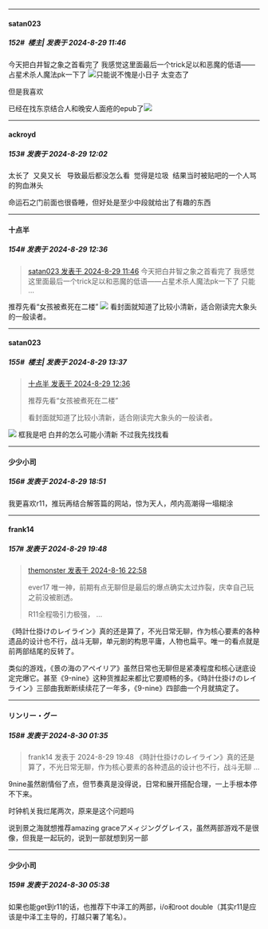 ﻿
*****

####  satan023  
##### 152#         楼主| 发表于 2024-8-29 11:46

今天把白井智之象之首看完了 我感觉这里面最后一个trick足以和恶魔的低语——占星术杀人魔法pk一下了 <img src="https://static.saraba1st.com/image/smiley/face2017/018.png">只能说不愧是小日子 太变态了

但是我喜欢 

已经在找东京结合人和晚安人面疮的epub了<img src="https://static.saraba1st.com/image/smiley/face2017/074.png" referrerpolicy="no-referrer">


*****

####  ackroyd  
##### 153#       发表于 2024-8-29 12:02

太长了  又臭又长   导致最后都没怎么看  觉得是垃圾  结果当时被贴吧的一个人骂的狗血淋头  

命运石之门前面也很昏睡，但好处是至少中段就给出了有趣的东西


*****

####  十点半  
##### 154#       发表于 2024-8-29 12:36

<blockquote><a href="httphttps://bbs.saraba1st.com/2b/forum.php?mod=redirect&amp;goto=findpost&amp;pid=66051690&amp;ptid=2194939" target="_blank">satan023 发表于 2024-8-29 11:46</a>
今天把白井智之象之首看完了 我感觉这里面最后一个trick足以和恶魔的低语——占星术杀人魔法pk一下了 只能 ...</blockquote>
推荐先看“女孩被煮死在二楼”
<img src="https://p.sda1.dev/19/98a7613328b9873c7ff1b37a247069d2/image.jpg" referrerpolicy="no-referrer">
看封面就知道了比较小清新，适合刚读完大象头的一般读者。


*****

####  satan023  
##### 155#         楼主| 发表于 2024-8-29 13:37

<blockquote><a href="httphttps://bbs.saraba1st.com/2b/forum.php?mod=redirect&amp;goto=findpost&amp;pid=66052298&amp;ptid=2194939" target="_blank">十点半 发表于 2024-8-29 12:36</a>

推荐先看“女孩被煮死在二楼”

看封面就知道了比较小清新，适合刚读完大象头的一般读者。</blockquote>
<img src="https://static.saraba1st.com/image/smiley/face2017/067.png"> 框我是吧 白井的怎么可能小清新 不过我先找找看


*****

####  少少小司  
##### 156#       发表于 2024-8-29 18:51

我更喜欢r11，推玩再结合解答篇的网站，惊为天人，颅内高潮得一塌糊涂


*****

####  frank14  
##### 157#       发表于 2024-8-29 19:48

<blockquote><a href="httphttps://bbs.saraba1st.com/2b/forum.php?mod=redirect&amp;goto=findpost&amp;pid=65916324&amp;ptid=2194939" target="_blank">themonster 发表于 2024-8-16 22:58</a>

ever17 唯一神，前期有点无聊但是最后的爆点确实太过炸裂，庆幸自己玩之前没被剧透。

R11全程吸引力极强， ...</blockquote>
《時計仕掛けのレイライン》真的还是算了，不光日常无聊，作为核心要素的各种遗品的设计也不行，战斗无聊，单元剧的构思平庸，人物也扁平。唯一的看点就是前两部结尾的反转了。

类似的游戏，《景の海のアペイリア》虽然日常也无聊但是紧凑程度和核心谜底设定完爆它。甚至《9-nine》这种货推起来都比它要顺畅的多。《時計仕掛けのレイライン》三部曲我断断续续花了一年多，《9-nine》四部曲一个月就搞定了。


*****

####  リンリー・グー  
##### 158#       发表于 2024-8-30 01:35

<blockquote>frank14 发表于 2024-8-29 19:48
《時計仕掛けのレイライン》真的还是算了，不光日常无聊，作为核心要素的各种遗品的设计也不行，战斗无聊 ...</blockquote>
9nine虽然剧情俗了点，但节奏真是没得说，日常和展开搭配合理，一上手根本停不下来。

时钟机关我烂尾两次，原来是这个问题吗

说到景之海就想推荐amazing graceアメィジンググレイス，虽然两部游戏不是很像，但我是一起玩的，说到一部就想到另一部


*****

####  少少小司  
##### 159#       发表于 2024-8-30 05:38

如果也能get到r11的话，也推荐下中泽工的两部，i/o和root double（其实r11是应该是中泽工主导的，打越只署了笔名）。

